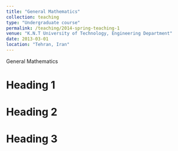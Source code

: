 ```yaml
---
title: "General Mathematics"
collection: teaching
type: "Undergraduate course"
permalink: /teaching/2014-spring-teaching-1
venue: "K.N.T University of Technology, Engineering Department"
date: 2013-03-01
location: "Tehran, Iran"
---
```


General Mathematics

Heading 1
======

Heading 2
======

Heading 3
======